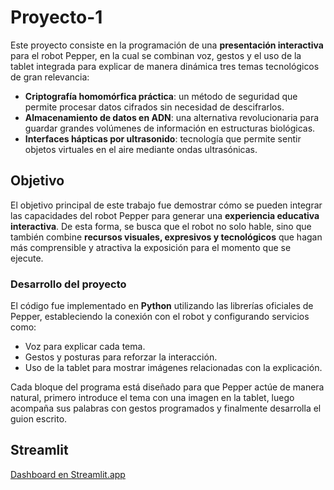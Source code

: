 # Proyecto-1

Este proyecto consiste en la programación de una **presentación interactiva** para el robot Pepper, en la cual se combinan voz, gestos y el uso de la tablet integrada para explicar de manera dinámica tres temas tecnológicos de gran relevancia:  

- **Criptografía homomórfica práctica**: un método de seguridad que permite procesar datos cifrados sin necesidad de descifrarlos.  
- **Almacenamiento de datos en ADN**: una alternativa revolucionaria para guardar grandes volúmenes de información en estructuras biológicas.  
- **Interfaces hápticas por ultrasonido**: tecnología que permite sentir objetos virtuales en el aire mediante ondas ultrasónicas.  

## Objetivo  
El objetivo principal de este trabajo fue demostrar cómo se pueden integrar las capacidades del robot Pepper para generar una **experiencia educativa interactiva**. De esta forma, se busca que el robot no solo hable, sino que también combine **recursos visuales, expresivos y tecnológicos** que hagan más comprensible y atractiva la exposición para el momento que se ejecute. 

### Desarrollo del proyecto  
El código fue implementado en **Python** utilizando las librerías oficiales de Pepper, estableciendo la conexión con el robot y configurando servicios como:  
- Voz para explicar cada tema.  
- Gestos y posturas para reforzar la interacción.  
- Uso de la tablet para mostrar imágenes relacionadas con la explicación.  

Cada bloque del programa está diseñado para que Pepper actúe de manera natural, primero introduce el tema con una imagen en la tablet, luego acompaña sus palabras con gestos programados y finalmente desarrolla el guion escrito.  

## Streamlit
[Dashboard en Streamlit.app](https://proyecto-1-esyuh7edsqrsns4cevqbxn.streamlit.app/)

